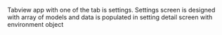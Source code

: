 Tabview app with one of the tab is settings. Settings screen is designed with array of models and data is populated in setting detail screen with environment object
